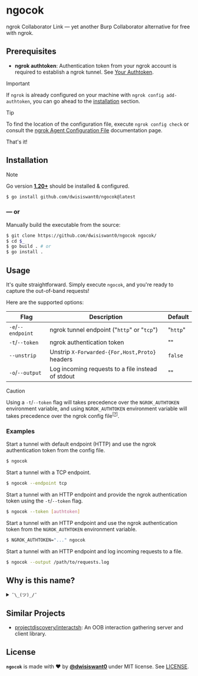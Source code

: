 # ngocok

ngrok Collaborator Link — yet another Burp Collaborator alternative for free with ngrok.

## Prerequisites

* **ngrok authtoken**: Authentication token from your ngrok account is required to establish a ngrok tunnel. See [Your Authtoken](https://dashboard.ngrok.com/get-started/your-authtoken).

> [!IMPORTANT]
> If `ngrok` is already configured on your machine with `ngrok config add-authtoken`, you can go ahead to the [installation](#installation) section.

> [!TIP]
> To find the location of the configuration file, execute `ngrok config check` or consult the [ngrok Agent Configuration File](https://ngrok.com/docs/agent/config/) documentation page.

That's it!

## Installation

> [!NOTE]
> Go version [**1.20+**](https://go.dev/doc/install) should be installed & configured.

```bash
$ go install github.com/dwisiswant0/ngocok@latest
```

### — or

Manually build the executable from the source:

```bash
$ git clone https://github.com/dwisiswant0/ngocok ngocok/
$ cd $_
$ go build . # or
$ go install .
```

## Usage

It's quite straightforward. Simply execute `ngocok`, and you're ready to capture the out-of-band requests!

Here are the supported options:

|      **Flag**     	|                  **Description**                  	| **Default** 	|
|-------------------	|---------------------------------------------------	|-------------	|
| `-e`/`--endpoint` 	| ngrok tunnel endpoint ("`http`" or "`tcp`")       	| "`http`"    	|
| `-t`/`--token`    	| ngrok authentication token                        	| ""          	|
| `--unstrip`       	| Unstrip `X-Forwarded-{For,Host,Proto}` headers    	| `false`     	|
| `-o`/`--output`   	| Log incoming requests to a file instead of stdout 	| ""          	|

> [!CAUTION]
> Using a `-t`/`--token` flag will takes precedence over the `NGROK_AUTHTOKEN` environment variable, and using `NGROK_AUTHTOKEN` environment variable will takes precedence over the ngrok config file<sup>[[?](#prerequisites)]</sup>.

### Examples

Start a tunnel with default endpoint (HTTP) and use the ngrok authentication token from the config file.

```bash
$ ngocok
```

Start a tunnel with a TCP endpoint.

```bash
$ ngocok --endpoint tcp
```

Start a tunnel with an HTTP endpoint and provide the ngrok authentication token using the `-t`/`--token` flag.


```bash
$ ngocok --token [authtoken]
```

Start a tunnel with an HTTP endpoint and use the ngrok authentication token from the `NGROK_AUTHTOKEN` environment variable.

```bash
$ NGROK_AUTHTOKEN="..." ngocok
```

Start a tunnel with an HTTP endpoint and log incoming requests to a file.

```bash
$ ngocok --output /path/to/requests.log
```

## Why is this name?

<details>
<summary><code>¯\_(ツ)_/¯</code></summary>

<blockquote>
	<!-- <img src="https://pbs.twimg.com/media/FD6QH3fVcAIMaCt?format=jpg&name=900x900" width="250" alt="judul Cara menghilangkan kebiasaan masturbasi pada anak kecil oleh Enny, dijawab oleh dr. Fadhilah Az Zahro, pertanyaannya Dok kenapa ya anak umur 2 tahun sudah melakukan masturbasi? Gimana cara menghilangkan kebiasaan itu, tiap dimarahi langsung nangis, sudah dibilangin baik-baik kalo itu...judul Cara menghilangkan kebiasaan masturbasi pada anak kecil oleh Enny, dijawab oleh dr. Fadhilah Az Zahro, pertanyaannya Dok kenapa ya anak umur 2 tahun sudah melakukan masturbasi? Gimana cara menghilangkan kebiasaan itu, tiap dimarahi langsung nangis, sudah dibilangin baik-baik kalo itu..." href="#"><br> -->
	<img src="https://i.pinimg.com/originals/fd/ae/d6/fdaed6ceb6fbc9e91759f0efe95c4c4d.jpg" width="150" alt="TUKAN NGOCOK" href="#">
</blockquote>
</details>

## Similar Projects

* [projectdiscovery/interactsh](https://github.com/projectdiscovery/interactsh): An OOB interaction gathering server and client library.

## License

**`ngocok`** is made with ♥ by [**@dwisiswant0**](https://github.com/dwisiswant0) under MIT license. See [LICENSE](/LICENSE). 